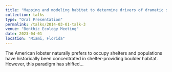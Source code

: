 ```yaml
---
title: "Mapping and modeling habitat to determine drivers of dramatic shifts in American lobster demography in the Gulf of Maine."
collection: talks
type: "Oral Presentation"
permalink: /talks/2014-03-01-talk-3
venue: "Benthic Ecology Meeting"
date: 2023-04-01
location: "Miami, Florida"
---
```


The American lobster naturally prefers to occupy shelters and populations have historically been concentrated in shelter-providing boulder habitat. However, this paradigm has shifted...
